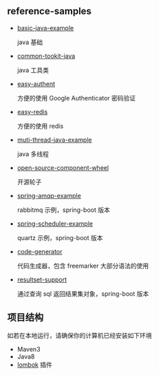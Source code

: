 ##  reference-samples

* [basic-java-example](https://github.com/pleuvoir/dev-samples-for-reference/tree/master/basic-java-example)

  java 基础

* [common-tookit-java](https://github.com/pleuvoir/dev-samples-for-reference/tree/master/common-tookit-java)

  java 工具类

* [easy-authent](https://github.com/pleuvoir/dev-samples-for-reference/tree/master/easy-authent)

  方便的使用 Google Authenticator 密码验证

* [easy-redis](https://github.com/pleuvoir/dev-samples-for-reference/tree/master/easy-redis)

  方便的使用 redis

* [muti-thread-java-example](https://github.com/pleuvoir/dev-samples-for-reference/tree/master/muti-thread-java-example)

  java 多线程

* [open-source-component-wheel](https://github.com/pleuvoir/dev-samples-for-reference/tree/master/open-source-component-wheel)

  开源轮子

* [spring-amqp-example](https://github.com/pleuvoir/dev-samples-for-reference/tree/master/spring-amqp-example)

  rabbitmq 示例，spring-boot 版本

* [spring-scheduler-example](https://github.com/pleuvoir/dev-samples-for-reference/tree/master/spring-scheduler-example)

  quartz 示例，spring-boot 版本

* [code-generator](https://github.com/pleuvoir/reference-samples/tree/master/code-generator)

  代码生成器，包含 freemarker 大部分语法的使用

* [resultset-support](https://github.com/pleuvoir/reference-samples/tree/master/resultset-support)

  通过查询 sql 返回结果集对象，spring-boot 版本
   
   
## 项目结构

如若在本地运行，请确保你的计算机已经安装如下环境

- Maven3
- Java8
- [lombok](https://projectlombok.org/) 插件

